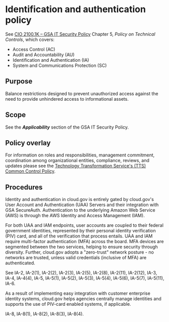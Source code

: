 # Identification and authentication policy

See [CIO 2100.1K – GSA IT Security Policy](https://gsa.gov/portal/getMediaData?mediaId=164806) Chapter 5, _Policy on Technical Controls_, which covers:

* Access Control (AC)
* Audit and Accountability (AU)
* Identification and Authentication (IA)
* System and Communications Protection (SC)

## Purpose

Balance restrictions designed to prevent unauthorized access against the need to provide unhindered access to informational assets.

## Scope

See the **_Applicability_** section of the GSA IT Security Policy.

## Policy overlay

For information on roles and responsibilities, management commitment, coordination among organizational entities, compliance, reviews, and updates please see the [Technology Transformation Service's (TTS) Common Control Policy](https://github.com/18F/compliance-docs/blob/master/TTS-Common-Control-Policy.md).

## Procedures

Identity and authentication in cloud.gov is entirely gated by cloud.gov's User Account and Authentication (UAA) Servers and their integration with GSA SecureAuth. Authentication to the underlying Amazon Web Service (AWS) is through the AWS Identity and Access Management (IAM).

For both UAA and IAM endpoints, user accounts are coupled to their federal government identities, represented by their personal identity verification (PIV) card, and all of the verification that process entails. UAA and IAM require multi-factor authentication (MFA) across the board. MFA devices are segmented between the two services, helping to ensure security through diversity. Further, cloud.gov adopts a "zero-trust" network posture - no networks are trusted, unless valid credentials (inclusive of MFA) are authenticated.

See IA-2, IA-2(1), IA-2(2), IA-2(3), IA-2(5), IA-2(8), IA-2(11), IA-2(12), IA-3, IA-4, IA-4(4), IA-5, IA-5(1), IA-5(2), IA-5(3), IA-5(4), IA-5(6), IA-5(7), IA-5(11), IA-6.

As a result of implementing easy integration with customer enterprise identity systems, cloud.gov helps agencies centrally manage identities and supports the use of PIV-card enabled systems, if applicable.

IA-8, IA-8(1), IA-8(2), IA-8(3), IA-8(4).
